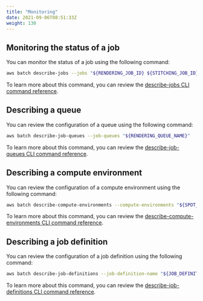 ```yaml
---
title: "Monitoring"
date: 2021-09-06T08:51:33Z
weight: 130
---
```


## Monitoring the status of a job

You can monitor the status of a job using the following command:

```bash
aws batch describe-jobs --jobs "${RENDERING_JOB_ID} ${STITCHING_JOB_ID}"
```

To learn more about this command, you can review the [describe-jobs CLI command reference](https://docs.aws.amazon.com/cli/latest/reference/batch/describe-jobs.html).

## Describing a queue

You can review the configuration of a queue using the following command:

```bash
aws batch describe-job-queues --job-queues "${RENDERING_QUEUE_NAME}"
```

To learn more about this command, you can review the [describe-job-queues CLI command reference](https://docs.aws.amazon.com/cli/latest/reference/batch/describe-job-queues.html).

## Describing a compute environment

You can review the configuration of a compute environment using the following command:

```bash
aws batch describe-compute-environments --compute-environments "${SPOT_COMPUTE_ENV_NAME} ${ONDEMAND_COMPUTE_ENV_NAME}"
```

To learn more about this command, you can review the [describe-compute-environments CLI command reference](https://docs.aws.amazon.com/cli/latest/reference/batch/describe-compute-environments.html).

## Describing a job definition

You can review the configuration of a job definition using the following command:

```bash
aws batch describe-job-definitions --job-definition-name "${JOB_DEFINITION_NAME}"
```

To learn more about this command, you can review the [describe-job-definitions CLI command reference](https://docs.aws.amazon.com/cli/latest/reference/batch/describe-job-definitions.html).
